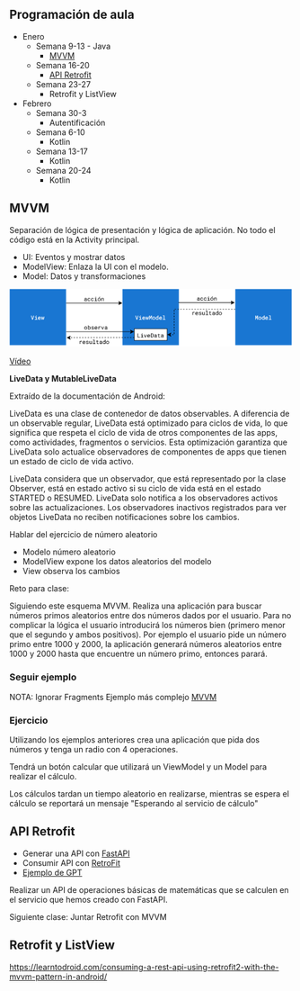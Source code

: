 
## Programación de aula

- Enero
  - Semana 9-13 - Java
    - [MVVM](#MVVM)
  - Semana 16-20
    - [API Retrofit](#api-retrofit)
  - Semana 23-27
    - Retrofit y ListView
- Febrero
  - Semana 30-3
    - Autentificación
  - Semana 6-10
    - Kotlin
  - Semana 13-17
    - Kotlin
  - Semana 20-24
    - Kotlin

## MVVM

Separación de lógica de presentación y lógica de aplicación. No todo el código está en la Activity principal.

- UI: Eventos y mostrar datos
- ModelView: Enlaza la UI con el modelo.
- Model: Datos y transformaciones

![MVVM](./resources/mvvm.png)

[Vídeo](https://www.youtube.com/watch?v=-xTqfilaYow&ab_channel=PhilippLackner)


**LiveData y MutableLiveData**

Extraído de la documentación de Android:

LiveData es una clase de contenedor de datos observables. A diferencia de un observable regular, LiveData está optimizado para ciclos de vida, lo que significa que respeta el ciclo de vida de otros componentes de las apps, como actividades, fragmentos o servicios. Esta optimización garantiza que LiveData solo actualice observadores de componentes de apps que tienen un estado de ciclo de vida activo.

LiveData considera que un observador, que está representado por la clase Observer, está en estado activo si su ciclo de vida está en el estado STARTED o RESUMED. LiveData solo notifica a los observadores activos sobre las actualizaciones. Los observadores inactivos registrados para ver objetos LiveData no reciben notificaciones sobre los cambios.


Hablar del ejercicio de número aleatorio

- Modelo número aleatorio
- ModelView expone los datos aleatorios del modelo
- View observa los cambios

Reto para clase:

Siguiendo este esquema MVVM. Realiza una aplicación para buscar números primos aleatorios entre dos números dados por el usuario. Para no complicar la lógica el usuario introducirá los números bien (primero menor que el segundo y ambos positivos). Por ejemplo el usuario pide un número primo entre 1000 y 2000, la aplicación generará números aleatorios entre 1000 y 2000 hasta que encuentre un número primo, entonces parará.

### Seguir ejemplo

NOTA: Ignorar Fragments
Ejemplo más complejo [MVVM](https://gerardfp.github.io/dam/m8/uf1/mvvm/)

### Ejercicio

Utilizando los ejemplos anteriores crea una aplicación que pida dos números y tenga un radio con 4 operaciones.

Tendrá un botón calcular que utilizará un ViewModel y un Model para realizar el cálculo.

Los cálculos tardan un tiempo aleatorio en realizarse, mientras se espera el cálculo se reportará un mensaje "Esperando al servicio de cálculo"



## API Retrofit

- Generar una API con [FastAPI](https://fastapi.tiangolo.com/tutorial/)
- Consumir API con [RetroFit](https://square.github.io/retrofit/)
- [Ejemplo de GPT](./gpt-explicaciones/FastAPI%20math%20operations%20API.pdf)

Realizar un API de operaciones básicas de matemáticas que se calculen en el servicio que hemos creado con FastAPI.


Siguiente clase: Juntar Retrofit con MVVM




## Retrofit y ListView


https://learntodroid.com/consuming-a-rest-api-using-retrofit2-with-the-mvvm-pattern-in-android/